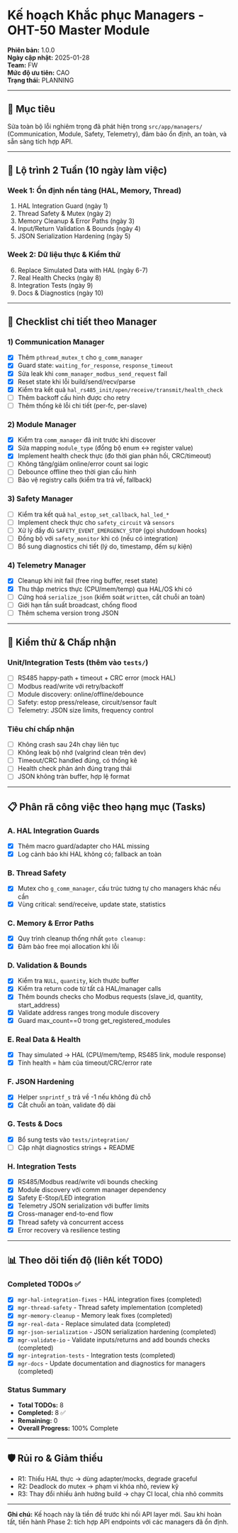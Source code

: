 # Kế hoạch Khắc phục Managers - OHT-50 Master Module

**Phiên bản:** 1.0.0  
**Ngày cập nhật:** 2025-01-28  
**Team:** FW  
**Mức độ ưu tiên:** CAO  
**Trạng thái:** PLANNING

---

## 🎯 Mục tiêu
Sửa toàn bộ lỗi nghiêm trọng đã phát hiện trong `src/app/managers/` (Communication, Module, Safety, Telemetry), đảm bảo ổn định, an toàn, và sẵn sàng tích hợp API.

---

## 📅 Lộ trình 2 Tuần (10 ngày làm việc)

### Week 1: Ổn định nền tảng (HAL, Memory, Thread)
1. HAL Integration Guard (ngày 1)
2. Thread Safety & Mutex (ngày 2)
3. Memory Cleanup & Error Paths (ngày 3)
4. Input/Return Validation & Bounds (ngày 4)
5. JSON Serialization Hardening (ngày 5)

### Week 2: Dữ liệu thực & Kiểm thử
6. Replace Simulated Data with HAL (ngày 6-7)
7. Real Health Checks (ngày 8)
8. Integration Tests (ngày 9)
9. Docs & Diagnostics (ngày 10)

---

## 🔧 Checklist chi tiết theo Manager

### 1) Communication Manager
- [x] Thêm `pthread_mutex_t` cho `g_comm_manager`
- [x] Guard state: `waiting_for_response`, `response_timeout`
- [x] Sửa leak khi `comm_manager_modbus_send_request` fail
- [x] Reset state khi lỗi build/send/recv/parse
- [x] Kiểm tra kết quả `hal_rs485_init/open/receive/transmit/health_check`
- [ ] Thêm backoff cấu hình được cho retry
- [ ] Thêm thống kê lỗi chi tiết (per-fc, per-slave)

### 2) Module Manager
 - [x] Kiểm tra `comm_manager` đã init trước khi discover
- [x] Sửa mapping `module_type` (đồng bộ enum ↔ register value)
- [x] Implement health check thực (đo thời gian phản hồi, CRC/timeout)
- [ ] Không tăng/giảm online/error count sai logic
- [ ] Debounce offline theo thời gian cấu hình
- [ ] Bảo vệ registry calls (kiểm tra trả về, fallback)

### 3) Safety Manager
- [ ] Kiểm tra kết quả `hal_estop_set_callback`, `hal_led_*`
- [ ] Implement check thực cho `safety_circuit` và `sensors`
- [ ] Xử lý đầy đủ `SAFETY_EVENT_EMERGENCY_STOP` (gọi shutdown hooks)
- [ ] Đồng bộ với `safety_monitor` khi có (nếu có integration)
- [ ] Bổ sung diagnostics chi tiết (lý do, timestamp, đếm sự kiện)

### 4) Telemetry Manager
- [x] Cleanup khi init fail (free ring buffer, reset state)
- [x] Thu thập metrics thực (CPU/mem/temp) qua HAL/OS khi có
- [ ] Cứng hoá `serialize_json` (kiểm soát `written`, cắt chuỗi an toàn)
- [ ] Giới hạn tần suất broadcast, chống flood
- [ ] Thêm schema version trong JSON

---

## 🧪 Kiểm thử & Chấp nhận

### Unit/Integration Tests (thêm vào `tests/`)
- [ ] RS485 happy-path + timeout + CRC error (mock HAL)
- [ ] Modbus read/write với retry/backoff
- [ ] Module discovery: online/offline/debounce
- [ ] Safety: estop press/release, circuit/sensor fault
- [ ] Telemetry: JSON size limits, frequency control

### Tiêu chí chấp nhận
- [ ] Không crash sau 24h chạy liên tục
- [ ] Không leak bộ nhớ (valgrind clean trên dev)
- [ ] Timeout/CRC handled đúng, có thống kê
- [ ] Health check phản ánh đúng trạng thái
- [ ] JSON không tràn buffer, hợp lệ format

---

## 📋 Phân rã công việc theo hạng mục (Tasks)

### A. HAL Integration Guards
- [x] Thêm macro guard/adapter cho HAL missing
- [x] Log cảnh báo khi HAL không có; fallback an toàn

### B. Thread Safety
- [x] Mutex cho `g_comm_manager`, cấu trúc tương tự cho managers khác nếu cần
- [x] Vùng critical: send/receive, update state, statistics

### C. Memory & Error Paths
- [x] Quy trình cleanup thống nhất `goto cleanup:`
- [x] Đảm bảo free mọi allocation khi lỗi

### D. Validation & Bounds
- [x] Kiểm tra `NULL`, `quantity`, kích thước buffer
- [x] Kiểm tra return code từ tất cả HAL/manager calls
- [x] Thêm bounds checks cho Modbus requests (slave_id, quantity, start_address)
- [x] Validate address ranges trong module discovery
- [x] Guard max_count==0 trong get_registered_modules

### E. Real Data & Health
- [x] Thay simulated → HAL (CPU/mem/temp, RS485 link, module response)
- [x] Tính health = hàm của timeout/CRC/error rate

### F. JSON Hardening
- [x] Helper `snprintf_s` trả về -1 nếu không đủ chỗ
- [x] Cắt chuỗi an toàn, validate độ dài

### G. Tests & Docs
- [x] Bổ sung tests vào `tests/integration/`
- [ ] Cập nhật diagnostics strings + README

### H. Integration Tests
- [x] RS485/Modbus read/write với bounds checking
- [x] Module discovery với comm manager dependency
- [x] Safety E-Stop/LED integration
- [x] Telemetry JSON serialization với buffer limits
- [x] Cross-manager end-to-end flow
- [x] Thread safety và concurrent access
- [x] Error recovery và resilience testing

---

## 📊 Theo dõi tiến độ (liên kết TODO)

### Completed TODOs ✅
- [x] `mgr-hal-integration-fixes` - HAL integration fixes (completed)
- [x] `mgr-thread-safety` - Thread safety implementation (completed)
- [x] `mgr-memory-cleanup` - Memory leak fixes (completed)
- [x] `mgr-real-data` - Replace simulated data (completed)
- [x] `mgr-json-serialization` - JSON serialization hardening (completed)
- [x] `mgr-validate-io` - Validate inputs/returns and add bounds checks (completed)
- [x] `mgr-integration-tests` - Integration tests (completed)
- [x] `mgr-docs` - Update documentation and diagnostics for managers (completed)

### Status Summary
- **Total TODOs:** 8
- **Completed:** 8 ✅
- **Remaining:** 0
- **Overall Progress:** 100% Complete

---

## 🛡️ Rủi ro & Giảm thiểu
- R1: Thiếu HAL thực → dùng adapter/mocks, degrade graceful
- R2: Deadlock do mutex → phạm vi khóa nhỏ, review kỹ
- R3: Thay đổi nhiều ảnh hưởng build → chạy CI local, chia nhỏ commits

---

**Ghi chú:** Kế hoạch này là tiền đề trước khi nối API layer mới. Sau khi hoàn tất, tiến hành Phase 2: tích hợp API endpoints với các managers đã ổn định.
